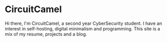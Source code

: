 # CircuitCamel
Hi there, I'm CircuitCamel, a second year CyberSecurity student. I have an interest in self-hosting, digital minimalism and programming. This site is a mix of my resume, projects and a blog.